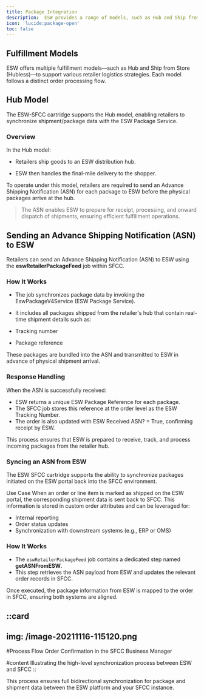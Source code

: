 ```yaml
---
title: Package Integration
description:  ESW provides a range of models, such as Hub and Ship from Store (Hubless) for retailers to fulfill the orders
icon: 'lucide:package-open'
toc: false
---
```


## Fulfillment Models

ESW offers multiple fulfillment models—such as Hub and Ship from Store (Hubless)—to support various retailer logistics strategies. Each model follows a distinct order processing flow.

## Hub Model

The ESW-SFCC cartridge supports the Hub model, enabling retailers to synchronize shipment/package data with the ESW Package Service.

### Overview
In the Hub model:

- Retailers ship goods to an ESW distribution hub.

- ESW then handles the final-mile delivery to the shopper.

To operate under this model, retailers are required to send an Advance Shipping Notification (ASN) for each package to ESW before the physical packages arrive at the hub.

> The ASN enables ESW to prepare for receipt, processing, and onward dispatch of shipments, ensuring efficient fulfillment operations.

## Sending an Advance Shipping Notification (ASN) to ESW
Retailers can send an Advance Shipping Notification (ASN) to ESW using the **eswRetailerPackageFeed** job within SFCC.

### How It Works
- The job synchronizes package data by invoking the EswPackageV4Service (ESW Package Service).

- It includes all packages shipped from the retailer's hub that contain real-time shipment details such as:
 - Tracking number
 - Package reference

These packages are bundled into the ASN and transmitted to ESW in advance of physical shipment arrival.

### Response Handling
When the ASN is successfully received:
- ESW returns a unique ESW Package Reference for each package.
- The SFCC job stores this reference at the order level as the ESW Tracking Number.
- The order is also updated with ESW Received ASN? = True, confirming receipt by ESW.

This process ensures that ESW is prepared to receive, track, and process incoming packages from the retailer hub.

### Syncing an ASN from ESW
The ESW SFCC cartridge supports the ability to synchronize packages initiated on the ESW portal back into the SFCC environment.

Use Case
When an order or line item is marked as shipped on the ESW portal, the corresponding shipment data is sent back to SFCC. This information is stored in custom order attributes and can be leveraged for:

- Internal reporting
- Order status updates
- Synchronization with downstream systems (e.g., ERP or OMS)

### How It Works

- The `eswRetailerPackageFeed` job contains a dedicated step named **getASNFromESW**.
- This step retrieves the ASN payload from ESW and updates the relevant order records in SFCC.

Once executed, the package information from ESW is mapped to the order in SFCC, ensuring both systems are aligned.

::card
---
img: /image-20211116-115120.png
---
#Process Flow
Order Confirmation in the SFCC Business Manager 

#content
Illustrating the high-level synchronization process between ESW and SFCC
::

This process ensures full bidirectional synchronization for package and shipment data between the ESW platform and your SFCC instance.